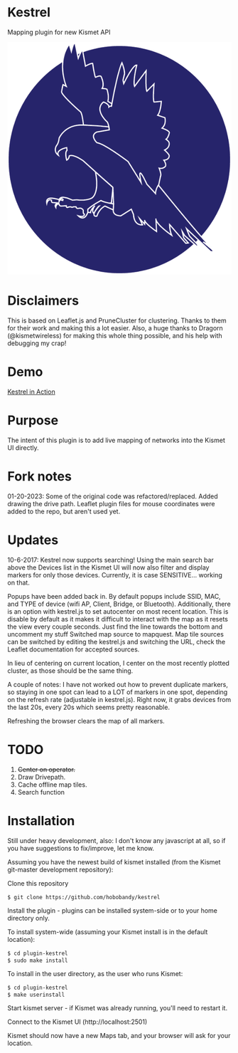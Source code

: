 # Kestrel 
Mapping plugin for new Kismet API

![logo](https://github.com/SoliForte/Kestrel/blob/master/Kestrel.png)

# Disclaimers

This is based on Leaflet.js and PruneCluster for clustering.
Thanks to them for their work and making this a lot easier.
Also, a huge thanks to Dragorn (@kismetwireless) for making this whole thing possible, and his help with debugging my crap!

# Demo

[Kestrel in Action](https://www.youtube.com/watch?v=ntG1sJnQLH0)

# Purpose

The intent of this plugin is to add live mapping of networks into the Kismet UI directly.

# Fork notes

01-20-2023: Some of the original code was refactored/replaced. Added drawing the drive path. Leaflet plugin files for mouse coordinates were added to the repo, but aren't used yet.

# Updates

10-6-2017: Kestrel now supports searching! Using the main search bar above the Devices list in the Kismet UI will now also filter and display markers for only those devices. Currently, it is case SENSITIVE... working on that.

Popups have been added back in. By default popups include SSID, MAC, and TYPE of device (wifi AP, Client, Bridge, or Bluetooth).
Additionally, there is an option with kestrel.js to set autocenter on most recent location. This is disable by default as it makes it difficult to interact with the map as it resets the view every couple seconds. Just find the line towards the bottom and uncomment my stuff
Switched map source to mapquest. Map tile sources can be switched by editing the kestrel.js and switching the URL, check the Leaflet documentation for accepted sources.

In lieu of centering on current location, I center on the most recently plotted cluster, as those should be the same thing.

A couple of notes: I have not worked out how to prevent duplicate markers, so staying in one spot can lead to a LOT of markers in one spot, depending on the refresh rate (adjustable in kestrel.js). Right now, it grabs devices from the last 20s, every 20s which seems pretty reasonable.

Refreshing the browser clears the map of all markers.

# TODO
1. ~~Center on operator.~~
2. Draw Drivepath.
3. Cache offline map tiles.
4. Search function

# Installation

Still under heavy development, also: I don't know any javascript at all, so if you have suggestions to fix/improve, let me know.

Assuming you have the newest build of kismet installed (from the Kismet git-master development repository):

   Clone this repository 

    $ git clone https://github.com/hobobandy/kestrel

   Install the plugin - plugins can be installed system-side or to your home directory only.

   To install system-wide (assuming your Kismet install is in the default location):

    $ cd plugin-kestrel
    $ sudo make install

   To install in the user directory, as the user who runs Kismet:

    $ cd plugin-kestrel
    $ make userinstall

   Start kismet server - if Kismet was already running, you'll need to restart it.

   Connect to the Kismet UI (http://localhost:2501)

   Kismet should now have a new Maps tab, and your browser will ask for your location.
